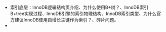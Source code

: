 



* 索引底层：InnoDB逻辑结构页介绍、为什么使用B+树？、InnoDB索引B+tree实现过程、InnoDB引擎的索引物理结构、InnoDB索引类型、为什么官方建议InnoDB使用自增长主键作为索引？、碎片问题。  
* 